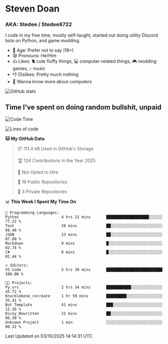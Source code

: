 # Steven Doan
### AKA: Stedee / Stedee8722
I code in my free time, mostly self-taught, started out doing utility Discord bots on Python, and game modding.

- 🤔 Age: Prefer not to say (18+)
- 😄 Pronouns: He/Him
- 👍 Likes: 🐈 cute fluffy things, 💻 computer-related things, 🎮 modding games, 🎶 music
- 👎 Dislikes: Pretty much nothing
- 🥹 Wanna know more about computers

![GitHub stats](https://github-readme-stats-iota-mocha-40.vercel.app/api?username=Stedee8722&show=prs_merged,prs_merged_percentage&show_icons=true&theme=transparent)

## Time I've spent on doing random bullshit, unpaid
<!--START_SECTION:Time I've spent on doing random bullshit, unpaid-->
![Code Time](http://img.shields.io/badge/Code%20Time-335%20hrs%2035%20mins-blue)

![Lines of code](https://img.shields.io/badge/From%20Hello%20World%20I%27ve%20Written-88.2%20thousand%20lines%20of%20code-blue)

**🐱 My GitHub Data** 

> 📦 111.4 kB Used in GitHub's Storage 
 > 
> 🏆 124 Contributions in the Year 2025
 > 
> 🚫 Not Opted to Hire
 > 
> 📜 19 Public Repositories 
 > 
> 🔑 3 Private Repositories 
 > 
📊 **This Week I Spent My Time On** 

```text
💬 Programming Languages: 
Python                   4 hrs 21 mins       ███████████████████░░░░░░   77.22 % 
Text                     28 mins             ██░░░░░░░░░░░░░░░░░░░░░░░   08.48 % 
JSON                     23 mins             ██░░░░░░░░░░░░░░░░░░░░░░░   07.00 % 
Markdown                 9 mins              █░░░░░░░░░░░░░░░░░░░░░░░░   02.74 % 
C#                       8 mins              █░░░░░░░░░░░░░░░░░░░░░░░░   02.44 % 

🔥 Editors: 
VS Code                  5 hrs 38 mins       █████████████████████████   100.00 % 

🐱‍💻 Projects: 
Py_srs                   2 hrs 34 mins       ███████████░░░░░░░░░░░░░░   45.72 % 
Knucklebone_recreate     1 hr 59 mins        █████████░░░░░░░░░░░░░░░░   35.41 % 
Bot Template             41 mins             ███░░░░░░░░░░░░░░░░░░░░░░   12.26 % 
Dicey_Rewritten          21 mins             ██░░░░░░░░░░░░░░░░░░░░░░░   06.30 % 
Unknown Project          1 min               ░░░░░░░░░░░░░░░░░░░░░░░░░   00.32 % 
```


 Last Updated on 03/10/2025 14:14:31 UTC
<!--END_SECTION:Time I've spent on doing random bullshit, unpaid-->
